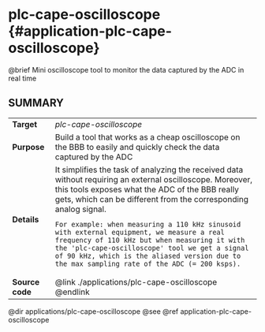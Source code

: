 plc-cape-oscilloscope {#application-plc-cape-oscilloscope}
=====================

@brief Mini oscilloscope tool to monitor the data captured by the ADC in real time

## SUMMARY

<table>
<tr>
	<td><b>Target</b><td><i>plc-cape-oscilloscope</i>
<tr>
	<td><b>Purpose</b><td>
	Build a tool that works as a cheap oscilloscope on the BBB to easily and quickly check the data
	captured by the ADC
<tr>
	<td><b>Details</b><td>
	It simplifies the task of analyzing the received data without requiring an external
	oscilloscope. Moreover, this tools exposes what the ADC of the BBB really gets, which can be
	different from the corresponding analog signal.
	
	For example: when measuring a 110 kHz sinusoid with external equipment, we measure a real
	frequency of 110 kHz but when measuring it with the 'plc-cape-oscilloscope' tool we get a signal
	of 90 kHz, which is the aliased version due to the max sampling rate of the ADC (= 200 ksps).
<tr>
	<td><b>Source code</b>
	<td>@link ./applications/plc-cape-oscilloscope @endlink
</table>

@dir applications/plc-cape-oscilloscope
@see @ref application-plc-cape-oscilloscope